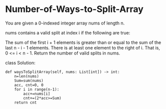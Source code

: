 # Number-of-Ways-to-Split-Array

You are given a 0-indexed integer array nums of length n.

nums contains a valid split at index i if the following are true:

The sum of the first i + 1 elements is greater than or equal to the sum of the last n - i - 1 elements.
There is at least one element to the right of i. That is, 0 <= i < n - 1.
Return the number of valid splits in nums.

class Solution:

    def waysToSplitArray(self, nums: List[int]) -> int:
        n=len(nums)
        Sum=sum(nums)
        acc, cnt=0, 0
        for i in range(n-1):
            acc+=nums[i]
            cnt+=(2*acc>=Sum)
        return cnt
        
        
